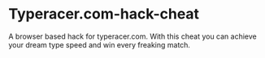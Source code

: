 # Typeracer.com-hack-cheat
A browser based hack for typeracer.com. With this cheat you can achieve your dream type speed and win every freaking match.
